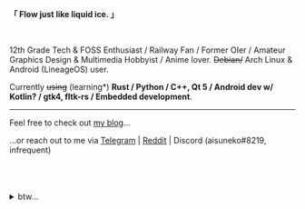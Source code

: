 **「 Flow just like liquid ice. 」**

<br>

12th Grade Tech & FOSS Enthusiast / Railway Fan / Former OIer / Amateur Graphics Design & Multimedia Hobbyist / Anime lover. ~~Debian/~~ Arch Linux & Android (LineageOS) user.

Currently ~~using~~ (learning\*) **Rust / Python / C++, Qt 5 / Android dev w/ Kotlin? / gtk4, fltk-rs / Embedded development**.

---
Feel free to check out [my blog](https://aisuneko.moe)...

...or reach out to me via [Telegram](https://t.me/aisuneko) | [Reddit](https://reddit.com/u/aisuneko_icecat) | Discord (aisuneko#8219, infrequent)

<br>

<br>

<br>

<details>
<summary> btw... </summary> 
<del> btw I <3 Yuru Camp & Puella Magi Madoka Magica. For characters, I <3 Sonoda Umi / Aoshima Moka / Emilia / Shimarin + Nadeshiko Kagamihara / Tobichii Origami / Tamaki Iroha + Nanami Yachiyo </del>
</details>

